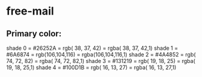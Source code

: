 # free-mail


## Primary color:

  shade 0 = #26252A = rgb( 38, 37, 42) = rgba( 38, 37, 42,1)
  shade 1 = #6A6874 = rgb(106,104,116) = rgba(106,104,116,1)
  shade 2 = #4A4852 = rgb( 74, 72, 82) = rgba( 74, 72, 82,1)
  shade 3 = #131219 = rgb( 19, 18, 25) = rgba( 19, 18, 25,1)
  shade 4 = #100D1B = rgb( 16, 13, 27) = rgba( 16, 13, 27,1)